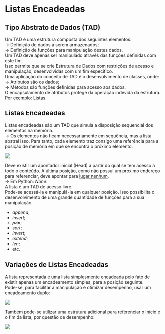 <h1> Listas Encadeadas </h1>
<h2> Tipo Abstrato de Dados (TAD) </h2>
<p>
  Um TAD é uma estrutura composta dos seguintes elementos:
  <br>
  &rarr; Definição de dados a serem armazenados;
  <br>
  &rarr; Definição de funções para manipulação destes dados.
  <br>
  Um TAD deve apenas ser manipulado através das funções definidas com este fim.
  <br>
  Isso permite que se crie Estrutura de Dados com restrições de acesso e manipulação, desenvolvidas com um fim específico.
  <br>
  Uma aplicação do conceito de TAD é o desenvolvimento de classes, onde:
  <br>
  &rarr; Atributos são os dados;
  <br>
  &rarr; Métodos são funções definidas para acesso aos dados.
  <br>
  O encapsulamento de atributos protege da operação indevida da estrutura. Por exemplo: Listas.
</p>
<h2> Listas Encadeadas </h2>
<p>
  Listas encadeadas são um TAD que simula a disposição sequencial dos elementos na memória.
  <br>
  &rarr; Os elementos não ficam necessariamente em sequência, mas a lista abstrai isso. Para tanto, cada elemento traz consigo uma referência para a posição de memória em que se encontra o próximo elemento.
</p>
<img src = "https://user-images.githubusercontent.com/59178745/182227578-e0f24f7b-8b33-4bea-b488-cc674923d9e6.png">
<p>
  Deve existir um apontador inicial (Head) a partir do qual se tem acesso a todo o conteúdo.
  A última posição, como não possui um próximo endereço para referenciar, deve apontar para <ins> lugar nenhum</ins>.
  <br>
  &rarr; Em Python: <em> None</em>.
  <br>
  A lista é um TAD de acesso livre.
  <br>
  Pode-se acessá-la e manipulá-la em qualquer posição. Isso possibilita o desenvolvimento de uma grande quantidade de funções para a sua manipulação.
  <ul>
    <li> <em> append</em>; </li>
    <li> <em> insert</em>; </li>
    <li> <em> pop</em>; </li>
    <li> <em> sort</em>; </li>
    <li> <em> invert</em>; </li>
    <li> <em> extend</em>; </li>
    <li> <em> len</em>; </li>
    <li> etc. </li>
  </ul>
</p>
<h2> Variações de Listas Encadeadas </h2>
<p>
  A lista representada é uma lista simplesmente encadeada pelo fato de existir apenas um encadeamento simples, para a posição seguinte.
  <br>
  Pode-se, para facilitar a manipulação e otimizar desempenho, usar um encadeamento duplo:
</p>
<img src = "https://user-images.githubusercontent.com/59178745/182227720-64e52e96-518d-4137-a1b3-4fec719c4fa5.png">
<p>
  Também pode-se utilizar uma estrutura adicional para referenciar o início e o fim da lista, por questão de desempenho:
</p>
<img src = "https://user-images.githubusercontent.com/59178745/182240846-da03c1df-4f8b-42ed-9fd4-33fa09e926e1.png">
